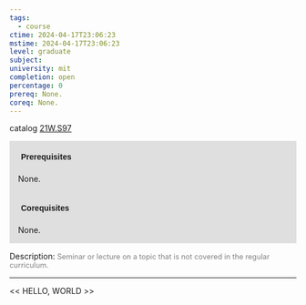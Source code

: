 ```yaml
---
tags:
  - course
ctime: 2024-04-17T23:06:23
mstime: 2024-04-17T23:06:23
level: graduate
subject: 
university: mit
completion: open
percentage: 0
prereq: None.
coreq: None.
---
```


catalog [21W.S97](http://student.mit.edu/catalog/m21Wb.html#21W.S97)

<span style="display: block; padding: 15px; background-color: rgb(100, 100, 100, 0.2);"><font id="m_prereq2711_0" style="display: block; font-family: Arial, sans-serif; font-weight: bold; padding: 5px">Prerequisites</font><br><span id="prereq2711_0">None.</span></span>
<span style="display: block; padding: 15px; background-color: rgb(100, 100, 100, 0.2);"><font id="m_coreq2711_0" style="display: block; font-family: Arial, sans-serif; font-weight: bold; padding: 5px">Corequisites</font><br><span id="coreq2711_0">None.</span></span>

<font style="">Description:</font>
<font style="color: grey; font-size: 0.8rem;">Seminar or lecture on a topic that is not covered in the regular curriculum.</font>



---

<< HELLO, WORLD >>
